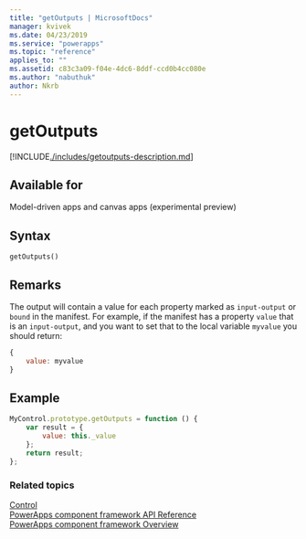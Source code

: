 ```yaml
---
title: "getOutputs | MicrosoftDocs"
manager: kvivek
ms.date: 04/23/2019
ms.service: "powerapps"
ms.topic: "reference"
applies_to: ""
ms.assetid: c83c3a09-f04e-4dc6-8ddf-ccd0b4cc080e
ms.author: "nabuthuk"
author: Nkrb
---
```

# getOutputs

[!INCLUDE[./includes/getoutputs-description.md](./includes/getoutputs-description.md)]

## Available for 

Model-driven apps and canvas apps (experimental preview)

## Syntax

`getOutputs()`

## Remarks

The output will contain a value for each property marked as `input-output` or `bound` in the manifest.
For example, if the manifest has a property `value` that is an `input-output`, and you want to set that to the local variable `myvalue` you should return:

```javascript
{
    value: myvalue
}
```

## Example

```javascript
MyControl.prototype.getOutputs = function () {
    var result = {
        value: this._value
    };
    return result;
};
```


### Related topics

[Control](../control.md)<br/>
[PowerApps component framework API Reference](../../reference/index.md)<br/>
[PowerApps component framework Overview](../../overview.md)